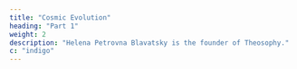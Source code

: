 ```yaml
---
title: "Cosmic Evolution"
heading: "Part 1"
weight: 2
description: "Helena Petrovna Blavatsky is the founder of Theosophy."
c: "indigo"
---
```


